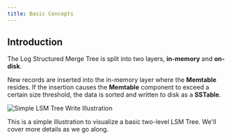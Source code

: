 ```yaml
---
title: Basic Concepts
---
```


## Introduction

The Log Structured Merge Tree is split into two layers, **in-memory** and **on-disk**.

New records are inserted into the in-memory layer where the **Memtable** resides. 
If the insertion causes the **Memtable** component to exceed a certain size threshold, 
the data is sorted and written to disk as a **SSTable**.

![Simple LSM Tree Write Illustration](/img/lsm_workflow_01.svg)

This is a simple illustration to visualize a basic two-level LSM Tree. We'll cover more details as we go along.



